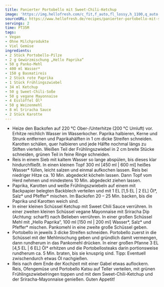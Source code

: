 ```yaml
---
title: Panierter Portobello mit Sweet-Chili-Ketchup
image: 'https://img.hellofresh.com/c_fit,f_auto,fl_lossy,h_1100,q_auto,w_2600/hellofresh_s3/image/panierter-portobello-mit-sweet-chili-ketchup-ed58a794.jpg'
sourceURL: https://www.hellofresh.de/recipes/panierter-portobello-mit-sweet-chili-ketchup-632c3d0d195cb56cf10094a7
servings: 2
time: PT35M
tags:
- Vegan
- Ohne Milchprodukte
- Viel Gemüse
ingredients:
- 2 Stück Portobello-Pilze
- 2 g Gewürzmischung „Hello Paprika“
- 50 g Panko-Mehl
- 400 ml Wasser*
- 150 g Basmatireis
- 2 Stück rote Paprika
- 1 Stück Frühlingszwiebel
- 34 ml Ketchup
- 50 g Sweet-Chili-Soße
- 50 g vegane Mayonnaise
- 4 Esslöffel Öl*
- 50 g Weizenmehl
- 8 ml Sriracha Sauce
- 2 Stück Karotte
---
```


- Heize den Backofen auf 220 °C Ober-/Unterhitze (200 °C Umluft) vor. Erhitze reichlich Wasser im Wasserkocher.  Paprika halbieren, Kerne und Strunk entfernen und Paprikahälften in 1 cm dicke Streifen schneiden.  Karotten schälen, quer halbieren und jede Hälfte nochmal längs zu Stiften vierteln.  Weißen Teil der Frühlingszwiebel in 2 cm breite Stücke schneiden, grünen Teil in feine Ringe schneiden.
- Reis in einem Sieb mit kaltem Wasser so lange abspülen, bis dieses klar hindurchfließt. In einen kleinen Topf 300 ml [450 ml | 600 ml] heißes Wasser\* füllen, leicht salzen und einmal aufkochen lassen. Reis bei niedriger Hitze ca. 10 Min. abgedeckt köcheln lassen. Dann Topf vom Herd nehmen und mindestens 10 Min. abgedeckt ziehen lassen.
- Paprika, Karotten und weiße Frühlingszwiebeln auf einem mit Backpapier belegten Backblech verteilen und mit 1 EL [1,5 EL | 2 EL] Öl\*, Salz\* und Pfeffer\* mischen. Im Backofen 20 – 25 Min. backen, bis die Paprika und Karotten weich sind.
- In einer kleinen Schüssel Ketchup mit Sweet Chili Sauce verrühren.  In einer zweiten kleinen Schüssel vegane Mayonnaise mit Sriracha Dip (Achtung: scharf!) nach Belieben verrühren.  In einer großen Schüssel Mehl mit „Hello Paprika“, 100 ml [150 ml | 200 ml] Wasser\*, Salz\* und Pfeffer\* mischen.  Pankomehl in eine zweite große Schüssel geben.
- Portobello in jeweils 3 dicke Streifen schneiden. Portobello zuerst in die Schüssel mit der Mehlmischung geben und gründlich damit vermengen, dann rundherum in das Pankomehl drücken. In einer großen Pfanne 3 EL [4,5 EL | 6 EL] Öl\* erhitzen und die Portobellosteaks darin portionsweise rundherum ca. 5 Min. braten, bis sie knusprig sind. Tipp: Eventuell zwischendurch etwas Öl nachgießen.
- Reis nach dem Ende der Kochzeit mit einer Gabel etwas auflockern. Reis, Ofengemüse und Portobello Katsu auf Teller verteilen, mit grünen Frühlingszwiebelringen toppen und mit dem Sweet-Chili-Ketchup und der Sriracha-Mayonnaise genießen.  Guten Appetit!
